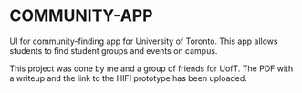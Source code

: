 # COMMUNITY-APP
UI for community-finding app for University of Toronto. This app allows students to find student groups and events on campus. 

This project was done by me and a group of friends for UofT. The PDF with a writeup and the link to the HIFI prototype has been uploaded. 
